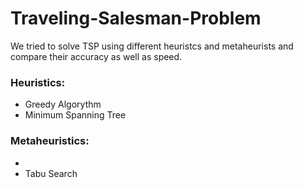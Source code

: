 # Traveling-Salesman-Problem

We tried to solve TSP using different heuristcs and metaheurists and compare their accuracy as well as speed.

### Heuristics:
 - Greedy Algorythm
 - Minimum Spanning Tree
 
### Metaheuristics:
 -
 - Tabu Search
